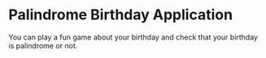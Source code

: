 # Palindrome Birthday Application
You can play a fun game about your birthday and check that your birthday is palindrome or not.
